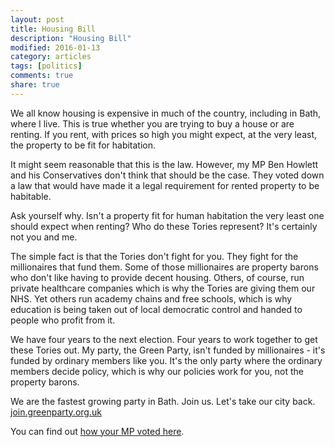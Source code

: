 ```yaml
---
layout: post
title: Housing Bill
description: "Housing Bill"
modified: 2016-01-13
category: articles
tags: [politics]
comments: true
share: true
---
```


We all know housing is expensive in much of the country, including in Bath, where I live.
This is true whether you are trying to buy a house or are renting. If you rent, with
prices so high you might expect, at the very least, the property to be fit for habitation.

It might seem reasonable that this is the law. However, my MP Ben Howlett and his
Conservatives don't think that should be the case. They voted down a law that would have
made it a legal requirement for rented property to be habitable.

Ask yourself why. Isn't a property fit for human habitation the very least one should
expect when renting? Who do these Tories represent? It's certainly not you and me.

The simple fact is that the Tories don't fight for you. They fight for the millionaires
that fund them. Some of those millionaires are property barons who don't like having to
provide decent housing. Others, of course, run private healthcare companies which is why
the Tories are giving them our NHS. Yet others run academy chains and free schools, which
is why education is being taken out of local democratic control and handed to people who
profit from it.

We have four years to the next election. Four years to work together to get these Tories
out. My party, the Green Party, isn't funded by millionaires - it's funded by ordinary
members like you. It's the only party where the ordinary members decide policy, which is
why our policies work for you, not the property barons.

We are the fastest growing party in Bath. Join us. Let's take our city back. 
<a href="http://join.greenparty.org.uk">join.greenparty.org.uk</a>

You can find out <a href="http://i100.independent.co.uk/article/did-your-mp-vote-for-houses-that-are-fit-for-human-habitation--ZkebaiCN8he">
how your MP voted here</a>.


